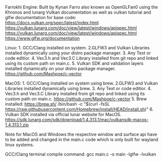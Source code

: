 Farrokhi Engine: Built by Kynan Farro also known as OpenGLFan0 using the Khronos and lunarg Vulkan documentation as well as vulkan tutorial and glfw documentation for base code:
https://docs.vulkan.org/spec/latest/index.html
https://vulkan.lunarg.com/doc/view/latest/windows/apispec.html
https://vulkan.lunarg.com/doc/view/latest/windows/apispec.html
https://www.glfw.org/documentation

Linux: 1. GCC/Clang installed on system. 2.GLFW3 and Vulkan Libraries installed dynamically using your distro package manager. 3. Any Text or code editior. 4. Vec3.h and Vec3.C Library installed from git repo and linked using its custom path on main.c. 5. Vulkan SDK and validation layers installed dynamically on your distro package manager. https://github.com/Mashpoe/c-vector

MacOS: 1. GCC/Clang installed on system using brew. 2.GLFW3 and Vulkan Libraries installed dynamically using brew. 3. Any Text or code editior. 4. Vec3.h and Vec3.C Library installed from git repo and linked using its custom path on main.c. https://github.com/Mashpoe/c-vector 5. Brew installed: https://brew.sh/ /bin/bash -c "$(curl -fsSL https://raw.githubusercontent.com/Homebrew/install/HEAD/install.sh)"
6. Vulkan SDK installed via official lunar website for MacOS. https://sdk.lunarg.com/sdk/download/1.4.313.1/mac/vulkansdk-macos-1.4.313.1.zip

Note for MacOS and Windows the respective window and surface api have to be added and changed in the main.c code which is only built for wayland linux systems.

GCC/Clang terminal compile command: gcc main.c -o main -lglfw -lvulkan
 